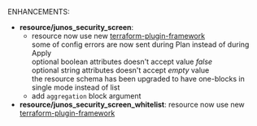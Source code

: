 <!-- markdownlint-disable-file MD013 MD041 -->
ENHANCEMENTS:

* **resource/junos_security_screen**:
  * resource now use new [terraform-plugin-framework](https://github.com/hashicorp/terraform-plugin-framework)  
  some of config errors are now sent during Plan instead of during Apply  
  optional boolean attributes doesn't accept value *false*  
  optional string attributes doesn't accept *empty* value  
  the resource schema has been upgraded to have one-blocks in single mode instead of list
  * add `aggregation` block argument
* **resource/junos_security_screen_whitelist**: resource now use new [terraform-plugin-framework](https://github.com/hashicorp/terraform-plugin-framework)
